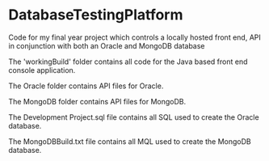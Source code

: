 # DatabaseTestingPlatform
Code for my final year project which controls a locally hosted front end, API in conjunction with both an Oracle and MongoDB database

The 'workingBuild' folder contains all code for the Java based front end console application.

The Oracle folder contains API files for Oracle.

The MongoDB folder contains API files for MongoDB.

The Development Project.sql file contains all SQL used to create the Oracle database.

The MongoDBBuild.txt file contains all MQL used to create the MongoDB database.

